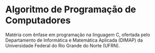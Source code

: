 # Algoritmo de Programação de Computadores

<p>Matéria com ênfase em programação na linguagem C, ofertada pelo Departamento de Informática e Matemática Aplicada (DIMAP) da Universidade Federal do Rio Grande do Norte (UFRN).</p>
